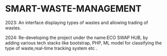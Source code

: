 # SMART-WASTE-MANAGEMENT
2023: An interface displaying types of wastes and allowing trading of wastes.



2024: Re-developing the project under the name:ECO SWAP HUB, by adding various tech stacks like bootstrap, PHP, ML model for classifying the type of waste,real-time tracking system etc .
